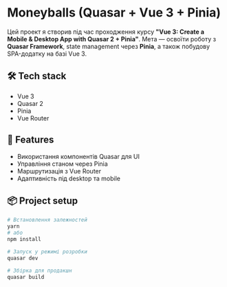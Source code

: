# Moneyballs (Quasar + Vue 3 + Pinia)

Цей проект я створив під час проходження курсу **"Vue 3: Create a Mobile & Desktop App with Quasar 2 + Pinia"**.
Мета — освоїти роботу з **Quasar Framework**, state management через **Pinia**, а також побудову SPA-додатку на базі Vue 3.

## 🛠 Tech stack
- Vue 3
- Quasar 2
- Pinia
- Vue Router

## 🚀 Features
- Використання компонентів Quasar для UI
- Управління станом через Pinia
- Маршрутизація з Vue Router
- Адаптивність під desktop та mobile

## 📦 Project setup
```bash
# Встановлення залежностей
yarn
# або
npm install

# Запуск у режимі розробки
quasar dev

# Збірка для продакшн
quasar build

